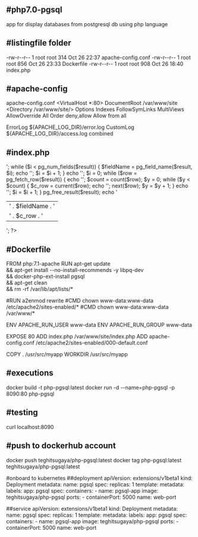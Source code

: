 #php7.0-pgsql
--------------
app for display databases from postgresql db using php language



#listingfile folder
-------------------
-rw-r--r--  1 root root  314 Oct 26 22:37 apache-config.conf
-rw-r--r--  1 root root  856 Oct 26 23:33 Dockerfile
-rw-r--r--  1 root root  908 Oct 26 18:40 index.php


#apache-config
--------------
apache-config.conf 
<VirtualHost *:80>
 DocumentRoot /var/www/site
  <Directory /var/www/site/>
      Options Indexes FollowSymLinks MultiViews
      AllowOverride All
      Order deny,allow
      Allow from all
  </Directory>

  ErrorLog ${APACHE_LOG_DIR}/error.log
  CustomLog ${APACHE_LOG_DIR}/access.log combined

</VirtualHost>


#index.php
----------
<?php

$host = '10.102.36.138';
$port = '5432';
$database = 'testing';
$user = 'testing';
$password = 'prismalink';

$connectString = 'host=' . $host . ' port=' . $port . ' dbname=' . $database . 
	' user=' . $user . ' password=' . $password;

$link = pg_connect($connectString);
if (!$link)
{
	die('Error: Could not connect: ' . pg_last_error());
}

$query = 'select * from test01';

$result = pg_query($query);

$i = 0;
echo '<html><body><table><tr>';
while ($i < pg_num_fields($result))
{
	$fieldName = pg_field_name($result, $i);
	echo '<td>' . $fieldName . '</td>';
	$i = $i + 1;
}
echo '</tr>';
$i = 0;

while ($row = pg_fetch_row($result)) 
{
	echo '<tr>';
	$count = count($row);
	$y = 0;
	while ($y < $count)
	{
		$c_row = current($row);
		echo '<td>' . $c_row . '</td>';
		next($row);
		$y = $y + 1;
	}
	echo '</tr>';
	$i = $i + 1;
}
pg_free_result($result);

echo '</table></body></html>';
?>




#Dockerfile
------------
FROM php:7.1-apache
RUN apt-get update \
  && apt-get install --no-install-recommends -y libpq-dev \
  && docker-php-ext-install pgsql \
  && apt-get clean \
  && rm -rf /var/lib/apt/lists/*

#RUN a2enmod rewrite 
#CMD chown www-data:www-data /etc/apache2/sites-enabled/*
#CMD chown www-data:www-data /var/www/*

ENV APACHE_RUN_USER www-data 
ENV APACHE_RUN_GROUP www-data 

EXPOSE 80 
ADD index.php /var/www/site/index.php
ADD apache-config.conf /etc/apache2/sites-enabled/000-default.conf

COPY . /usr/src/myapp
WORKDIR /usr/src/myapp



#executions
----------
docker build -t php-pgsql:latest
docker run -d --name=php-pgsql -p 8090:80 php-pgsql




#testing
--------
curl localhost:8090


#push to dockerhub account
--------------------------
docker push teghitsugaya/php-pgsql:latest
docker tag php-pgsql:latest teghitsugaya/php-pgsql:latest

#onboard to kubernetes
##deployment
apiVersion: extensions/v1beta1
kind: Deployment
metadata:
  name: pgsql
spec: 
  replicas: 1
  template:
    metadata:
      labels:
        app: pgsql
    spec:
      containers:
      - name: pgsql-app
        image: teghitsugaya/php-pgsql
        ports:
        - containerPort: 5000
          name: web-port
          
##service
apiVersion: extensions/v1beta1
kind: Deployment
metadata:
  name: pgsql
spec: 
  replicas: 1
  template:
    metadata:
      labels:
        app: pgsql
    spec:
      containers:
      - name: pgsql-app
        image: teghitsugaya/php-pgsql
        ports:
        - containerPort: 5000
          name: web-port
